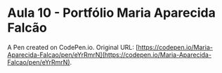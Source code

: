 # Aula 10 - Portfólio Maria Aparecida Falcão

A Pen created on CodePen.io. Original URL: [https://codepen.io/Maria-Aparecida-Falcao/pen/eYrRmrN](https://codepen.io/Maria-Aparecida-Falcao/pen/eYrRmrN).

